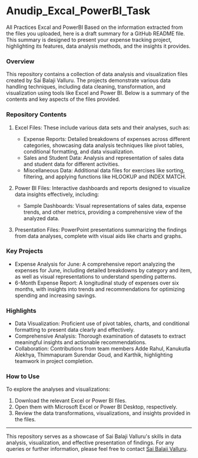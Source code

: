 # Anudip_Excal_PowerBI_Task
All Practices Excal and PowerBI
Based on the information extracted from the files you uploaded, here is a draft summary for a GitHub README file. This summary is designed to present your expense tracking project, highlighting its features, data analysis methods, and the insights it provides.

### Overview

This repository contains a collection of data analysis and visualization files created by Sai Balaji Valluru. The projects demonstrate various data handling techniques, including data cleaning, transformation, and visualization using tools like Excel and Power BI. Below is a summary of the contents and key aspects of the files provided.

### Repository Contents

1. Excel Files: These include various data sets and their analyses, such as:
   - Expense Reports: Detailed breakdowns of expenses across different categories, showcasing data analysis techniques like pivot tables, conditional formatting, and data visualization.
   - Sales and Student Data: Analysis and representation of sales data and student data for different activities.
   - Miscellaneous Data: Additional data files for exercises like sorting, filtering, and applying functions like HLOOKUP and INDEX MATCH.

2. Power BI Files: Interactive dashboards and reports designed to visualize data insights effectively, including:
   - Sample Dashboards: Visual representations of sales data, expense trends, and other metrics, providing a comprehensive view of the analyzed data.

3. Presentation Files: PowerPoint presentations summarizing the findings from data analyses, complete with visual aids like charts and graphs.

### Key Projects

- Expense Analysis for June: A comprehensive report analyzing the expenses for June, including detailed breakdowns by category and item, as well as visual representations to understand spending patterns.
- 6-Month Expense Report: A longitudinal study of expenses over six months, with insights into trends and recommendations for optimizing spending and increasing savings.

### Highlights

- Data Visualization: Proficient use of pivot tables, charts, and conditional formatting to present data clearly and effectively.
- Comprehensive Analysis: Thorough examination of datasets to extract meaningful insights and actionable recommendations.
- Collaboration: Contributions from team members Adde Rahul, Kanukutla Alekhya, Thimmapuram Surendar Goud, and Karthik, highlighting teamwork in project completion.

### How to Use

To explore the analyses and visualizations:
1. Download the relevant Excel or Power BI files.
2. Open them with Microsoft Excel or Power BI Desktop, respectively.
3. Review the data transformations, visualizations, and insights provided in the files.
---

This repository serves as a showcase of Sai Balaji Valluru's skills in data analysis, visualization, and effective presentation of findings. For any queries or further information, please feel free to contact [Sai Balaji Valluru](mailto:vallurusaibalaji@gmail.com).
